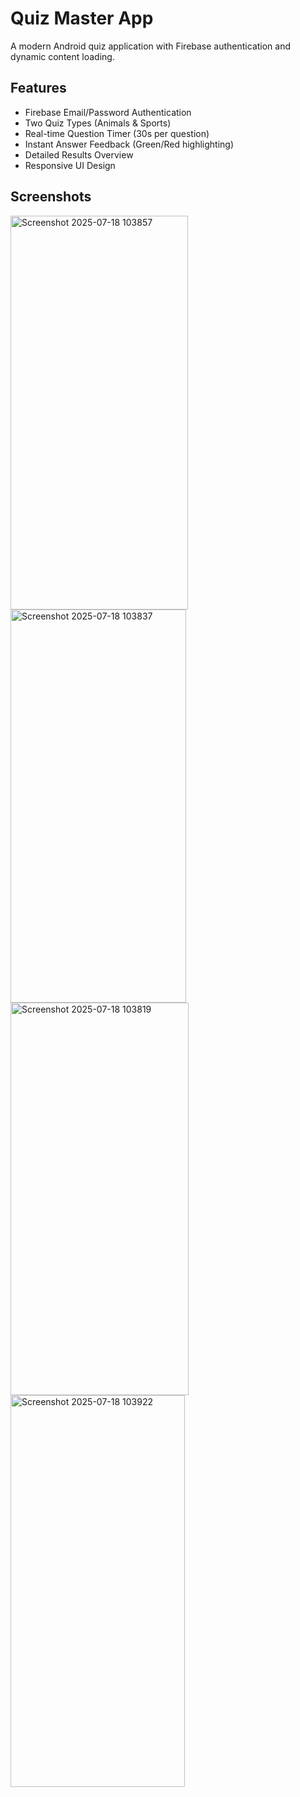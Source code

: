 # Quiz Master App

A modern Android quiz application with Firebase authentication and dynamic content loading.

## Features

- Firebase Email/Password Authentication
- Two Quiz Types (Animals & Sports)
- Real-time Question Timer (30s per question)
- Instant Answer Feedback (Green/Red highlighting)
- Detailed Results Overview
- Responsive UI Design

## Screenshots


<img width="284" height="630" alt="Screenshot 2025-07-18 103857" src="https://github.com/user-attachments/assets/a0894079-1193-4338-8ed5-eb3a41dff197" />
<img width="281" height="629" alt="Screenshot 2025-07-18 103837" src="https://github.com/user-attachments/assets/68764aa2-f9d8-4a6b-8f0d-1b9493e1db39" />
<img width="285" height="628" alt="Screenshot 2025-07-18 103819" src="https://github.com/user-attachments/assets/618fbfa6-2dad-47a6-acd5-f811ed331c93" />
<img width="279" height="627" alt="Screenshot 2025-07-18 103922" src="https://github.com/user-attachments/assets/57446412-9dfb-405a-b1bc-6564f46eeb9f" />
